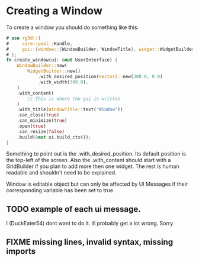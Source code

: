# Creating a Window

To create a window you should do something like this:

```rust
# use rg3d::{
#     core::pool::Handle,
#     gui::{window::{WindowBuilder, WindowTitle}, widget::WidgetBuilder, UiNode, UserInterface},
# };
fn create_window(ui: &mut UserInterface) {
    WindowBuilder::new(
        WidgetBuilder::new()
            .with_desired_position(Vector2::new(300.0, 0.0)
            .with_width(300.0),
    )
    .with_content(
        // This is where the gui is written
    )
    .with_title(WindowTitle::text("Window"))
    .can_close(true)
    .can_minimize(true)
    .open(true)
    .can_resize(false)
    .build(&mut ui.build_ctx());
}
```

Something to point out is the .with_desired_position. Its default 
position is the top-left of the screen. Also the .with_content should 
start with a GridBuilder if you plan to add more then one widget. The
rest is human readable and shouldn't need to be explained.

Window is editable object but can only be affected by UI Messages if
their corresponding variable has been set to true.

## TODO example of each ui message. 
I (DuckEater54) dont want to do it. ill probably get a lot wrong. Sorry
## FIXME missing lines, invalid syntax, missing imports
